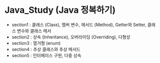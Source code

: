 # Java_Study (Java 정복하기)
* section1 : 클래스 (Class), 멤버 변수, 메서드 (Method), Getter와 Setter, 클래스 변수와 클래스 메서
* section2 : 상속 (Inheritance), 오버라이딩 (Overriding), 다형성
* section3 : 열거형 (enum)
* section4 : 추상 클래스와 추상 메서드
* section5 : 인터페이스 구현, 다중 상속
